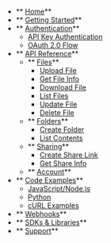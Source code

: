 - ** [Home](./#cloud-storage-api-documentation)**
- ** [Getting Started](./#getting-started)**
- ** [Authentication](./#authentication)**
  - [API Key Authentication](./#api-key-authentication)
  - [OAuth 2.0 Flow](./#oauth-20-flow)
- ** [API Reference](./#api-endpoints)**
  - ** [Files](./#files)**
    - [Upload File](./#upload-file)
    - [Get File Info](./#get-file-information)
    - [Download File](./#download-file)
    - [List Files](./#list-files)
    - [Update File](./#update-file)
    - [Delete File](./#delete-file)
  - **  [Folders](./#folders)**
    - [Create Folder](./#create-folder)
    - [List Contents](./#list-folder-contents)
  - ** [Sharing](./#sharing)**
    - [Create Share Link](./#create-share-link)
    - [Get Share Info](./#get-share-information)
  - ** [Account](./#account)**
- ** [Code Examples](./#code-examples)**
  - [JavaScript/Node.js](./#javascriptnodejs)
  - [Python](./#python)
  - [cURL Examples](./#curl-examples)
- ** [Webhooks](./#webhooks)**
- ** [SDKs & Libraries](./#sdks-and-libraries)**
- ** [Support](./#support)**
